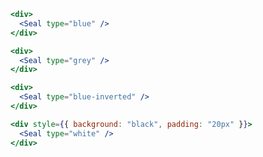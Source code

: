 ```jsx
<div>
  <Seal type="blue" />
</div>
```

```jsx
<div>
  <Seal type="grey" />
</div>
```

```jsx
<div>
  <Seal type="blue-inverted" />
</div>
```

```jsx
<div style={{ background: "black", padding: "20px" }}>
  <Seal type="white" />
</div>
```
